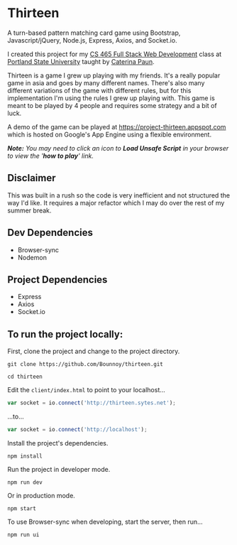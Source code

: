 # Thirteen
A turn-based pattern matching card game using Bootstrap, Javascript/jQuery, Node.js, Express, Axios, and Socket.io.

I created this project for my [CS 465 Full Stack Web Development](https://cs465-565-webdev.github.io/) class at [Portland State University](https://www.pdx.edu/) taught by [Caterina Paun](https://github.com/caterinasworld).

Thirteen is a game I grew up playing with my friends. It's a really popular game in asia and goes by many different names.
There's also many different variations of the game with different rules, but for this implementation I'm using the rules I grew
up playing with. This game is meant to be played by 4 people and requires some strategy and a bit of luck.

A demo of the game can be played at https://project-thirteen.appspot.com which is hosted on Google's App Engine using a flexible environment.

_**Note:** You may need to click an icon to **Load Unsafe Script** in your browser to view the '**how to play**' link._


## Disclaimer
This was built in a rush so the code is very inefficient and not structured the way I'd like. It requires a major refactor which I may do over the rest of my summer break.


## Dev Dependencies
* Browser-sync
* Nodemon



## Project Dependencies
* Express
* Axios
* Socket.io



## To run the project locally:
First, clone the project and change to the project directory.
```
git clone https://github.com/Bounnoy/thirteen.git

cd thirteen
```

Edit the `client/index.html` to point to your localhost...
```javascript
var socket = io.connect('http://thirteen.sytes.net');
```
...to...
```javascript
var socket = io.connect('http://localhost');
```

Install the project's dependencies.
```
npm install
```

Run the project in developer mode.
```
npm run dev
```

Or in production mode.
```
npm start
```

To use Browser-sync when developing, start the server, then run...
```
npm run ui
```
